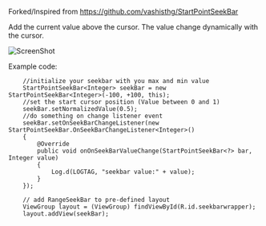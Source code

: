 Forked/Inspired from https://github.com/vashisthg/StartPointSeekBar

Add the current value above the cursor. The value change dynamically with the cursor.

![ScreenShot](http://i.imgur.com/NymatH2.jpg)

Example code:
        
        //initialize your seekbar with you max and min value
        StartPointSeekBar<Integer> seekBar = new StartPointSeekBar<Integer>(-100, +100, this);
        //set the start cursor position (Value between 0 and 1)
        seekBar.setNormalizedValue(0.5);
        //do something on change listener event
        seekBar.setOnSeekBarChangeListener(new StartPointSeekBar.OnSeekBarChangeListener<Integer>()
        {
            @Override
            public void onOnSeekBarValueChange(StartPointSeekBar<?> bar, Integer value)
            {
                Log.d(LOGTAG, "seekbar value:" + value);
            }
        });

        // add RangeSeekBar to pre-defined layout
        ViewGroup layout = (ViewGroup) findViewById(R.id.seekbarwrapper);
        layout.addView(seekBar);



